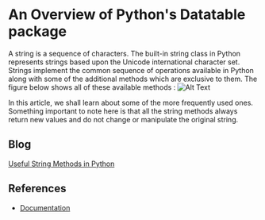 # An Overview of Python's Datatable package




A string is a sequence of characters. The built-in string class in Python represents strings based upon the Unicode international character set. Strings implement the common sequence of operations available in Python along with some of the additional methods which are exclusive to them. The figure below shows all of these available methods :
![Alt Text](https://cdn-images-1.medium.com/max/800/1*b0qeZYW-2MeEbG-lSbDogA.gif)



In this article, we shall learn about some of the more frequently used ones. Something important to note here is that all the string methods always return new values and do not change or manipulate the original string.








## Blog
[Useful String Methods in Python](https://towardsdatascience.com/an-overview-of-pythons-datatable-package-5d3a97394ee9?source=friends_link&sk=4b2304e83b424765432ee103b17abb3a)


## References
* [Documentation](https://datatable.readthedocs.io/en/latest/?badge=latest)
